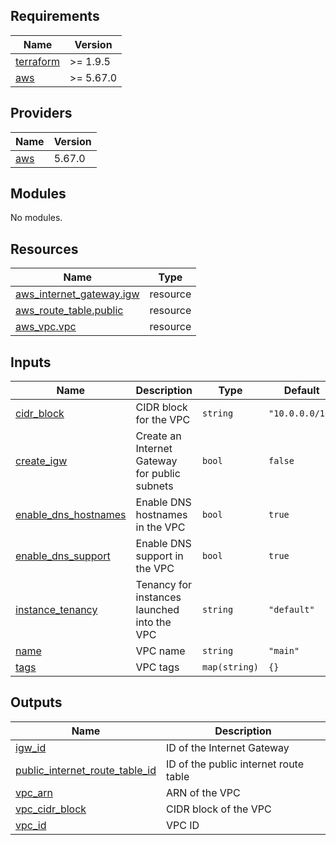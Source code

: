 <!-- BEGIN_TF_DOCS -->
## Requirements

| Name | Version |
|------|---------|
| <a name="requirement_terraform"></a> [terraform](#requirement\_terraform) | >= 1.9.5 |
| <a name="requirement_aws"></a> [aws](#requirement\_aws) | >= 5.67.0 |

## Providers

| Name | Version |
|------|---------|
| <a name="provider_aws"></a> [aws](#provider\_aws) | 5.67.0 |

## Modules

No modules.

## Resources

| Name | Type |
|------|------|
| [aws_internet_gateway.igw](https://registry.terraform.io/providers/hashicorp/aws/latest/docs/resources/internet_gateway) | resource |
| [aws_route_table.public](https://registry.terraform.io/providers/hashicorp/aws/latest/docs/resources/route_table) | resource |
| [aws_vpc.vpc](https://registry.terraform.io/providers/hashicorp/aws/latest/docs/resources/vpc) | resource |

## Inputs

| Name | Description | Type | Default | Required |
|------|-------------|------|---------|:--------:|
| <a name="input_cidr_block"></a> [cidr\_block](#input\_cidr\_block) | CIDR block for the VPC | `string` | `"10.0.0.0/16"` | no |
| <a name="input_create_igw"></a> [create\_igw](#input\_create\_igw) | Create an Internet Gateway for public subnets | `bool` | `false` | no |
| <a name="input_enable_dns_hostnames"></a> [enable\_dns\_hostnames](#input\_enable\_dns\_hostnames) | Enable DNS hostnames in the VPC | `bool` | `true` | no |
| <a name="input_enable_dns_support"></a> [enable\_dns\_support](#input\_enable\_dns\_support) | Enable DNS support in the VPC | `bool` | `true` | no |
| <a name="input_instance_tenancy"></a> [instance\_tenancy](#input\_instance\_tenancy) | Tenancy for instances launched into the VPC | `string` | `"default"` | no |
| <a name="input_name"></a> [name](#input\_name) | VPC name | `string` | `"main"` | no |
| <a name="input_tags"></a> [tags](#input\_tags) | VPC tags | `map(string)` | `{}` | no |

## Outputs

| Name | Description |
|------|-------------|
| <a name="output_igw_id"></a> [igw\_id](#output\_igw\_id) | ID of the Internet Gateway |
| <a name="output_public_internet_route_table_id"></a> [public\_internet\_route\_table\_id](#output\_public\_internet\_route\_table\_id) | ID of the public internet route table |
| <a name="output_vpc_arn"></a> [vpc\_arn](#output\_vpc\_arn) | ARN of the VPC |
| <a name="output_vpc_cidr_block"></a> [vpc\_cidr\_block](#output\_vpc\_cidr\_block) | CIDR block of the VPC |
| <a name="output_vpc_id"></a> [vpc\_id](#output\_vpc\_id) | VPC ID |
<!-- END_TF_DOCS -->